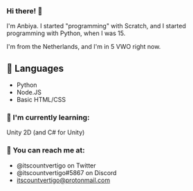 ### Hi there! 👋

<!-- **itscountvertigo/itscountvertigo** is a ✨ _special_ ✨ repository because its `README.md` (this file) appears on your GitHub profile. -->

I'm Anbiya. I started "programming" with Scratch, and I started programming with Python, when I was 15.

I'm from the Netherlands, and I'm in 5 VWO right now.

## 💬 Languages

- Python
- Node.JS
- Basic HTML/CSS

### 🌱 I'm currently learning:
Unity 2D (and C# for Unity)

### 📮 You can reach me at:
- @itscountvertigo on Twitter
- @itscountvertigo#5867 on Discord
- itscountvertigo@protonmail.com
